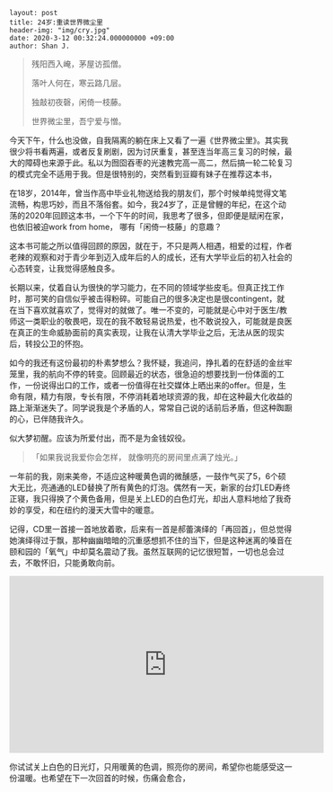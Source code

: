 ```
layout: post
title: 24岁:重读世界微尘里
header-img: "img/cry.jpg"
date: 2020-3-12 00:32:24.000000000 +09:00
author: Shan J.
```

> 残阳西入崦，茅屋访孤僧。
>
> 落叶人何在，寒云路几层。
>
> 独敲初夜磬，闲倚一枝藤。
>
> 世界微尘里，吾宁爱与憎。

今天下午，什么也没做，自我隔离的躺在床上又看了一遍《世界微尘里》。其实我很少将书看两遍，或者反复刷剧，因为讨厌重复，甚至连当年高三复习的时候，最大的障碍也来源于此。私以为囫囵吞枣的光速教完高一高二，然后搞一轮二轮复习的模式完全不适用于我。但是很特别的，突然看到豆瓣有妹子在推荐这本书，

在18岁，2014年，曾当作高中毕业礼物送给我的朋友们，那个时候单纯觉得文笔流畅，构思巧妙，而且不落俗套。如今，我24岁了，正是曾鲤的年纪，在这个动荡的2020年回顾这本书，一个下午的时间，我思考了很多，但即便是赋闲在家，也依旧被迫work from home， 哪有「闲倚一枝藤」的意趣？

这本书可能之所以值得回顾的原因，就在于，不只是两人相遇，相爱的过程，作者老辣的观察和对于青少年到迈入成年后的人的成长，还有大学毕业后的初入社会的心态转变，让我觉得感触良多。

长期以来，仗着自认为很快的学习能力，在不同的领域学些皮毛。但真正找工作时，那可笑的自信似乎被击得粉碎。可能自己的很多决定也是很contingent，就在当下喜欢就喜欢了，觉得对的就做了。唯一不变的，可能就是心中对于医生/教师这一类职业的敬畏吧，现在的我不敢轻易说热爱，也不敢说投入，可能就是良医在真正的生命威胁面前的真实表现，让我在认清大学毕业之后，无法从医的现实后，转投公卫的怀抱。

如今的我还有这份最初的朴素梦想么？我怀疑，我追问，挣扎着的在舒适的金丝牢笼里，我的航向不停的转变。回顾最近的状态，很急迫的想要找到一份体面的工作，一份说得出口的工作，或者一份值得在社交媒体上晒出来的offer。但是，生命有限，精力有限，专长有限，不停消耗着地球资源的我，却在这种最大化收益的路上渐渐迷失了。同学说我是个矛盾的人，常常自己说的话前后矛盾，但这种踟蹰的心，已伴随我许久。

似大梦初醒。应该为所爱付出，而不是为金钱奴役。

> 「如果我说我爱你会怎样， 就像明亮的房间里点满了烛光。」

一年前的我，刚来美帝，不适应这种暖黄色调的微醺感，一鼓作气买了5，6个硕大无比，亮通通的LED替换了所有黄色的灯泡。偶然有一天，新家的台灯LED寿终正寝，我只得换了个黄色备用，但是关上LED的白色灯光，却出人意料地给了我奇妙的享受，和在纽约的漫天大雪中的暖意。

记得，CD里一首接一首地放着歌，后来有一首是郝蕾演绎的「再回首」，但总觉得她演绎得过于飘，那种幽幽暗暗的沉重感想抓不住的当下，但是这种迷离的嗓音在颐和园的「氧气」中却莫名震动了我。虽然互联网的记忆很短暂，一切也总会过去，不敢怀旧，只能勇敢向前。

<iframe width="560" height="315" src="https://www.youtube.com/embed/afGpkx0EuDg" frameborder="0" allow="accelerometer; autoplay; encrypted-media; gyroscope; picture-in-picture" allowfullscreen></iframe>

你试试关上白色的日光灯，只用暖黄的色调，照亮你的房间，希望你也能感受这一份温暖。也希望在下一次回首的时候，伤痛会愈合，